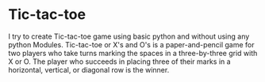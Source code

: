 # Tic-tac-toe
I try to create Tic-tac-toe game using basic python and without using any python Modules. Tic-tac-toe or X's and O's is a paper-and-pencil game for two players who take turns marking the spaces in a three-by-three grid with X or O. The player who succeeds in placing three of their marks in a horizontal, vertical, or diagonal row is the winner.
